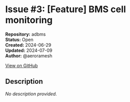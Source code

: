 # Issue #3: [Feature] BMS cell monitoring

**Repository:** adbms  
**Status:** Open  
**Created:** 2024-06-29  
**Updated:** 2024-07-09  
**Author:** @aeroramesh  

[View on GitHub](https://github.com/Simtestlab/adbms/issues/3)

## Description

*No description provided.*